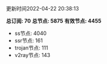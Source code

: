 更新时间2022-04-22 20:38:13

**总订阅: 70**
**总节点: 5875**
**有效节点: 4455**
- ss节点: 4040
- ssr节点: 161
- trojan节点: 111
- v2ray节点: 143
